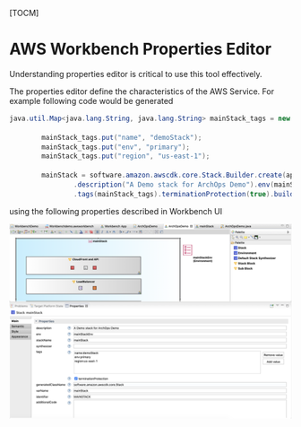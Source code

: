 
[TOCM]

# AWS Workbench Properties Editor

Understanding properties editor is critical to use this tool effectively. 

The properties editor define the characteristics of the AWS Service. For example following code would be generated 

```java
java.util.Map<java.lang.String, java.lang.String> mainStack_tags = new java.util.HashMap<java.lang.String, java.lang.String>();

		mainStack_tags.put("name", "demoStack");
		mainStack_tags.put("env", "primary");
		mainStack_tags.put("region", "us-east-1");

		mainStack = software.amazon.awscdk.core.Stack.Builder.create(app1, "MAINSTACK")
				.description("A Demo stack for ArchOps Demo").env(mainStackEnv).stackName("mainStack")
				.tags(mainStack_tags).terminationProtection(true).build();

```

using the following properties described in Workbench UI 

![Properties view](../images/getting-started-images/propertiesView.png)

